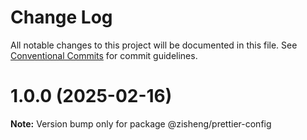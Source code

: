 # Change Log

All notable changes to this project will be documented in this file.
See [Conventional Commits](https://conventionalcommits.org) for commit guidelines.

# 1.0.0 (2025-02-16)

**Note:** Version bump only for package @zisheng/prettier-config
